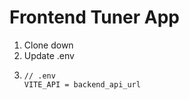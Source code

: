 # Frontend Tuner App

1. Clone down
2. Update .env
3. ```
   // .env
   VITE_API = backend_api_url
   ```
